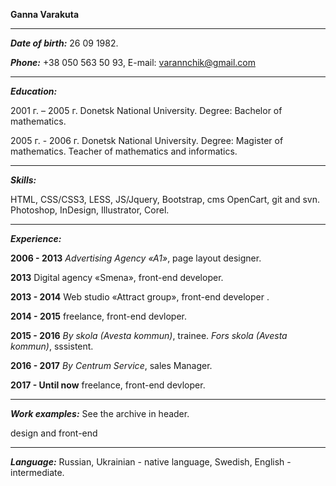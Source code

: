 **Ganna Varakuta**

***

_**Date of birth:**_ 26 09 1982. 



**_Phone:_** +38 050 563 50 93, E-mail: varannchik@gmail.com

***

**_Education:_**

2001 г. – 2005 г. Donetsk National University. Degree: Bachelor of mathematics.

2005 г. - 2006 г. Donetsk National University. Degree: Magister of mathematics. Teacher of mathematics and informatics.


***

_**Skills:**_

HTML, CSS/CSS3, LESS, JS/Jquery, Bootstrap, cms OpenCart,  git and svn.  Photoshop, InDesign, Illustrator, Corel.


***

_**Experience:**_

**2006 - 2013** _Advertising Agency «A1»_, page layout designer.

**2013** Digital agency «Smena», front-end developer.

**2013  - 2014** Web studio «Attract group», front-end developer .

**2014  - 2015** freelance,  front-end devloper.

**2015 - 2016** _By skola (Avesta kommun)_, trainee.  _Fors skola (Avesta kommun)_, sssistent.

**2016 - 2017** _By Centrum Service_, sales Manager.

**2017  - Until now** freelance,  front-end devloper.


***

**_Work examples:_** See the archive in header.

[](http://uccicreative.com/) design and front-end

[](http://vectortrade.ae/)

***

_**Language:**_ Russian, Ukrainian - native language, Swedish, English - intermediate.


